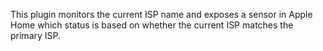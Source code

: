 This plugin monitors the current ISP name and exposes a sensor in Apple Home which status is based on whether the current ISP matches the primary ISP.

